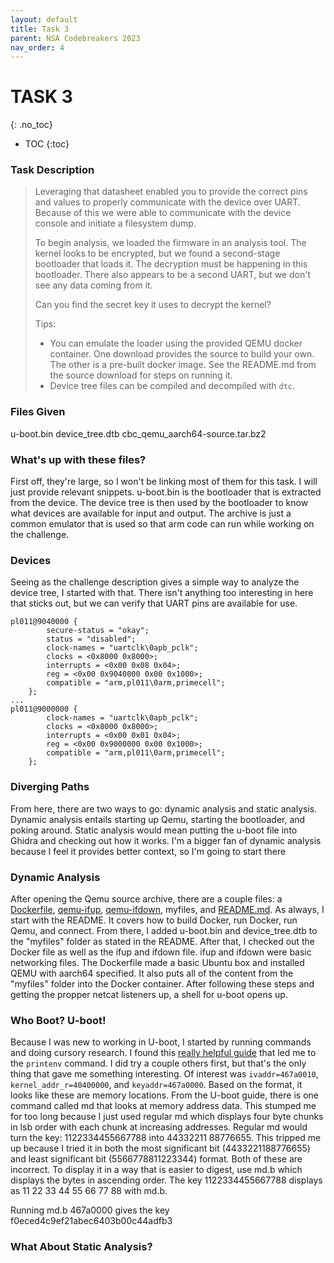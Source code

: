 ```yaml
---
layout: default
title: Task 3
parent: NSA Codebreakers 2023
nav_order: 4
---
```


# TASK 3
{: .no_toc}
- TOC
{:toc}

### Task Description
>Leveraging that datasheet enabled you to provide the correct pins and values to properly communicate with the device over UART. Because of this we were able to communicate with the device console and initiate a filesystem dump.
>
>To begin analysis, we loaded the firmware in an analysis tool. The kernel looks to be encrypted, but we found a second-stage bootloader that loads it. The decryption must be happening in this bootloader. There also appears to be a second UART, but we don't see any data coming from it.
>
>Can you find the secret key it uses to decrypt the kernel?
>
>Tips:
>
> - You can emulate the loader using the provided QEMU docker container. One download provides the source to build your own. The other is a pre-built docker image. See the README.md from the source download for steps on running it.
> - Device tree files can be compiled and decompiled with `dtc`.

### Files Given
u-boot.bin
device_tree.dtb
cbc_qemu_aarch64-source.tar.bz2

### What's up with these files?
First off, they're large, so I won't be linking most of them for this task. I will just provide relevant snippets. u-boot.bin is the bootloader that is extracted from the device. The device tree is then used by the bootloader to know what devices are available for input and output. The archive is just a common emulator that is used so that arm code can run while working on the challenge.

### Devices
Seeing as the challenge description gives a simple way to analyze the device tree, I started with that. There isn't anything too interesting in here that sticks out, but we can verify that UART pins are available for use.
```
pl011@9040000 {
		secure-status = "okay";
		status = "disabled";
		clock-names = "uartclk\0apb_pclk";
		clocks = <0x8000 0x8000>;
		interrupts = <0x00 0x08 0x04>;
		reg = <0x00 0x9040000 0x00 0x1000>;
		compatible = "arm,pl011\0arm,primecell";
	};
...
pl011@9000000 {
		clock-names = "uartclk\0apb_pclk";
		clocks = <0x8000 0x8000>;
		interrupts = <0x00 0x01 0x04>;
		reg = <0x00 0x9000000 0x00 0x1000>;
		compatible = "arm,pl011\0arm,primecell";
	};
```

### Diverging Paths
From here, there are two ways to go: dynamic analysis and static analysis. Dynamic analysis entails starting up Qemu, starting the bootloader, and poking around. Static analysis would mean putting the u-boot file into Ghidra and checking out how it works. I'm a bigger fan of dynamic analysis because I feel it provides better context, so I'm going to start there

### Dynamic Analysis
After opening the Qemu source archive, there are a couple files: a [Dockerfile](./static/Dockerfile), [qemu-ifup](./static/qemu-ifup), [qemu-ifdown](./static/qemu-ifdown), myfiles, and [README.md](./static/README.md). As always, I start with the README. It covers how to build Docker, run Docker, run Qemu, and connect. From there, I added u-boot.bin and device_tree.dtb to the "myfiles" folder as stated in the README. After that, I checked out the Docker file as well as the ifup and ifdown file. ifup and ifdown were basic networking files. The Dockerfile made a basic Ubuntu box and installed QEMU with aarch64 specified. It also puts all of the content from the "myfiles" folder into the Docker container. After following these steps and getting the propper netcat listeners up, a shell for u-boot opens up.

### Who Boot? U-boot!
Because I was new to working in U-boot, I started by running commands and doing cursory research. I found this [really helpful guide](https://www.digi.com/resources/documentation/digidocs/PDFs/90000852.pdf) that led me to the `printenv` command. I did try a couple others first, but that's the only thing that gave me something interesting. Of interest was `ivaddr=467a0010`, `kernel_addr_r=40400000`, and `keyaddr=467a0000`. Based on the format, it looks like these are memory locations. From the U-boot guide, there is one command called md that looks at memory address data. This stumped me for too long because I just used regular md which displays four byte chunks in lsb order with each chunk at increasing addresses. Regular md would turn the key: 1122334455667788 into 44332211 88776655. This tripped me up because I tried it in both the most significant bit (4433221188776655) and least significant bit (5566778811223344) format. Both of these are incorrect. To display it in a way that is easier to digest, use md.b which displays the bytes in ascending order. The key 1122334455667788 displays as 11 22 33 44 55 66 77 88 with md.b.

Running md.b 467a0000 gives the key f0eced4c9ef21abec6403b00c44adfb3

### What About Static Analysis?
